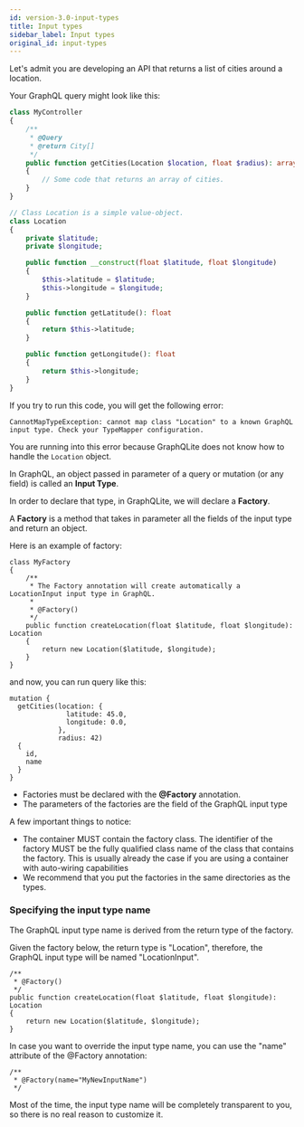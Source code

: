 ```yaml
---
id: version-3.0-input-types
title: Input types
sidebar_label: Input types
original_id: input-types
---
```


Let's admit you are developing an API that returns a list of cities around a location.

Your GraphQL query might look like this:

```php
class MyController
{
    /**
     * @Query
     * @return City[]
     */
    public function getCities(Location $location, float $radius): array
    {
        // Some code that returns an array of cities.
    }
}

// Class Location is a simple value-object.
class Location
{
    private $latitude;
    private $longitude;

    public function __construct(float $latitude, float $longitude)
    {
        $this->latitude = $latitude;
        $this->longitude = $longitude;
    }

    public function getLatitude(): float
    {
        return $this->latitude;
    }

    public function getLongitude(): float
    {
        return $this->longitude;
    }
}
```

If you try to run this code, you will get the following error:

```
CannotMapTypeException: cannot map class "Location" to a known GraphQL input type. Check your TypeMapper configuration.
```

You are running into this error because GraphQLite does not know how to handle the `Location` object.

In GraphQL, an object passed in parameter of a query or mutation (or any field) is called an **Input Type**.

In order to declare that type, in GraphQLite, we will declare a **Factory**.

A **Factory** is a method that takes in parameter all the fields of the input type and return an object.

Here is an example of factory:

```
class MyFactory
{
    /**
     * The Factory annotation will create automatically a LocationInput input type in GraphQL.    
     *
     * @Factory()
     */
    public function createLocation(float $latitude, float $longitude): Location
    {
        return new Location($latitude, $longitude);
    }
}
```

and now, you can run query like this:

```
mutation {
  getCities(location: {
              latitude: 45.0,
              longitude: 0.0,
            },
            radius: 42)
  {
    id,
    name
  }
}
```

- Factories must be declared with the **@Factory** annotation.
- The parameters of the factories are the field of the GraphQL input type

A few important things to notice:

- The container MUST contain the factory class. The identifier of the factory MUST be the fully qualified class name of the class that contains the factory.
  This is usually already the case if you are using a container with auto-wiring capabilities
- We recommend that you put the factories in the same directories as the types. 

### Specifying the input type name

The GraphQL input type name is derived from the return type of the factory.

Given the factory below, the return type is "Location", therefore, the GraphQL input type will be named "LocationInput".

```
/**
 * @Factory()
 */
public function createLocation(float $latitude, float $longitude): Location
{
    return new Location($latitude, $longitude);
}
```

In case you want to override the input type name, you can use the "name" attribute of the @Factory annotation:

```
/**
 * @Factory(name="MyNewInputName")
 */
```

Most of the time, the input type name will be completely transparent to you, so there is no real reason
to customize it.
